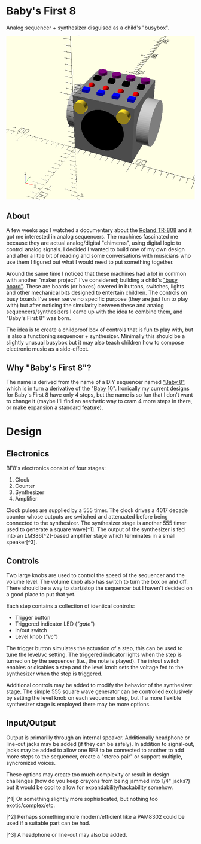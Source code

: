 # Baby's First 8

Analog sequencer + synthesizer disguised as a child's "busybox".

![first draft render](images/rough_render.png)

## About

A few weeks ago I watched a documentary about the [Roland TR-808](https://en.wikipedia.org/wiki/Roland_TR-808) and it got me interested in analog sequencers.  The machines fascinated me because they are actual analog/digital "chimeras", using digital logic to control analog signals.  I decided I wanted to build one of my own design and after a little bit of reading and some conversations with musicians who use them I figured out what I would need to put something together.

Around the same time I noticed that these machines had a lot in common with another "maker project" I've considered; building a child's ["busy board"](https://www.etsy.com/market/busy_board).  These are boards (or boxes) covered in buttons, switches, lights and other mechanical bits designed to entertain children.  The controls on busy boards I've seen serve no specific purpose (they are just fun to play with) but after noticing the simularity between these and analog sequencers/synthesizers I came up with the idea to combine them, and "Baby's First 8" was born.

The idea is to create a childproof box of controls that is fun to play with, but is also a functioning sequencer + synthesizer.  Minimally this should be a slightly unusual busybox but it may also teach children how to compose electronic music as a side-effect.  

## Why "Baby's First 8"?

The name is derived from the name of a DIY sequencer named ["Baby 8"](https://www.etsy.com/listing/468917092/baby-8-step-sequencer-electronic-project), which is in turn a derivative of the ["Baby 10"](http://www.midiwall.com/gear/babyseq/).  Ironically my current designs for Baby's First 8 have only 4 steps, but the name is so fun that I don't want to change it (maybe I'll find an aesthetic way to cram 4 more steps in there, or make expansion a standard feature).

# Design

## Electronics

BF8's electronics consist of four stages:

1. Clock
2. Counter
3. Synthesizer
4. Amplifier

Clock pulses are supplied by a 555 timer.  The clock drives a 4017 decade counter whose outputs are switched and attenuated before being connected to the synthesizer.  The synthesizer stage is another 555 timer used to generate a square wave[^1].  The output of the synthesizer is fed into an LM386[^2]-based amplifier stage which terminates in a small speaker[^3].

## Controls

Two large knobs are used to control the speed of the sequencer and the volume level.  The volume knob also has switch to turn the box on and off.  There should be a way to start/stop the sequencer but I haven't decided on a good place to put that yet.

Each step contains a collection of identical controls:

* Trigger button
* Triggered indicator LED (*"gate"*)
* In/out switch
* Level knob (*"vc"*)

The trigger button simulates the actuation of a step, this can be used to tune the level/vc setting.  The triggered indicator lights when the step is turned on by the sequencer (i.e., the note is played).  The in/out switch enables or disables a step and the level knob sets the voltage fed to the synthesizer when the step is triggered.

Additional controls may be added to modify the behavior of the synthesizer stage.  The simple 555 square wave generator can be controlled exclusively by setting the level knob on each sequencer step, but if a more flexible synthesizer stage is employed there may be more options.

## Input/Output

Output is primarilly through an internal speaker.  Additionally headphone or line-out jacks may be added (if they can be safely).  In addition to signal-out, jacks may be added to allow one BF8 to be connected to another to add more steps to the sequencer, create a "stereo pair" or support multiple, syncronized voices.  

These options may create too much complexity or result in design challenges (how do you keep crayons from being jammed into 1/4" jacks?) but it would be cool to allow for expandability/hackability somehow.


[^1]
Or something slightly more sophisticated, but nothing too exotic/complex/etc.

[^2]
Perhaps something more modern/efficient like a PAM8302 could be used if a suitable part can be had.

[^3]
A headphone or line-out may also be added.

